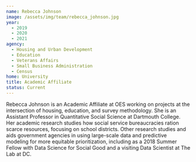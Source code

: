 ```yaml
---
name: Rebecca Johnson
image: /assets/img/team/rebecca_johnson.jpg
year:
  - 2019
  - 2020
  - 2021
agency:
  - Housing and Urban Development
  - Education
  - Veterans Affairs
  - Small Business Administration
  - Census
home: University
title: Academic Affiliate
status: Current
---
```


Rebecca Johnson is an Academic Affiliate at OES working on projects at the intersection of housing, education, and survey methodology. She is an Assistant Professor in Quantitative Social Science at Dartmouth College. Her academic research studies how social service bureaucracies ration scarce resources, focusing on school districts. Other research  studies and aids government agencies in using large-scale data and predictive modeling for more equitable prioritization, including as a 2018 Summer Fellow with Data Science for Social Good and a visiting Data Scientist at The Lab at DC. 
